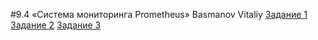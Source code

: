 #9.4 «Система мониторинга Prometheus» Basmanov Vitaliy
[Задание 1](https://github.com/basmanov/basmanovv/blob/main/9.4.1.png)
[Задание 2](https://github.com/basmanov/basmanovv/blob/main/9.4.2.png)
[Задание 3](https://github.com/basmanov/basmanovv/blob/main/9.4.3.png)

